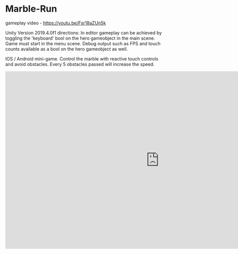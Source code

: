 # Marble-Run

gameplay video -  https://youtu.be/Fsr18aZUn5k

Unity Version 2019.4.0f1
directions:
In editor gameplay can be achieved by toggling the 'keyboard' bool on the hero gameobject in the main scene.  Game must start in the menu scene.  Debug output such as FPS and touch counts available as a bool on the hero gameobject as well.


IOS / Android mini-game.  Control the marble with reactive touch controls and avoid obstacles.  Every 5 obstacles passed will increase the speed.


<iframe width="966" height="559" src="https://www.youtube.com/embed/Fsr18aZUn5k" frameborder="0" allow="accelerometer; autoplay; encrypted-media; gyroscope; picture-in-picture" allowfullscreen></iframe>
